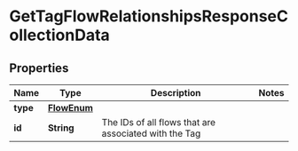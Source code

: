 # GetTagFlowRelationshipsResponseCollectionData

## Properties
Name | Type | Description | Notes
------------ | ------------- | ------------- | -------------
**type** | [**FlowEnum**](FlowEnum.md) |  | 
**id** | **String** | The IDs of all flows that are associated with the Tag | 
